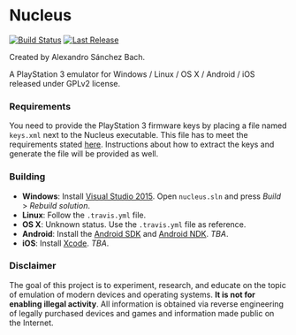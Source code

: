 ﻿Nucleus
=======
[![Build Status](https://travis-ci.org/AlexAltea/nucleus.svg)](https://travis-ci.org/AlexAltea/nucleus)
[![Last Release](https://img.shields.io/badge/version-0.0.4-brightgreen.svg?style=flat)](https://github.com/AlexAltea/nucleus/releases)

Created by Alexandro Sánchez Bach.

A PlayStation 3 emulator for Windows / Linux / OS X / Android / iOS released under GPLv2 license.

### Requirements
You need to provide the PlayStation 3 firmware keys by placing a file named `keys.xml` next to the Nucleus executable. This file has to meet the requirements stated [here](docs/user/keys.md). Instructions about how to extract the keys and generate the file will be provided as well.

### Building
* __Windows__: Install [Visual Studio 2015](http://www.visualstudio.com/). Open `nucleus.sln` and press *Build* > *Rebuild solution*.
* __Linux__: Follow the `.travis.yml` file.
* __OS X__: Unknown status. Use the `.travis.yml` file as reference.
* __Android__: Install the [Android SDK](http://developer.android.com/sdk/index.html) and [Android NDK](https://developer.android.com/tools/sdk/ndk/index.html#download). *TBA*.
* __iOS__: Install [Xcode](https://developer.apple.com/xcode/). *TBA*.

### Disclaimer
The goal of this project is to experiment, research, and educate on the topic of emulation of modern devices and operating systems. **It is not for enabling illegal activity**. All information is obtained via reverse engineering of legally purchased devices and games and information made public on the Internet.
